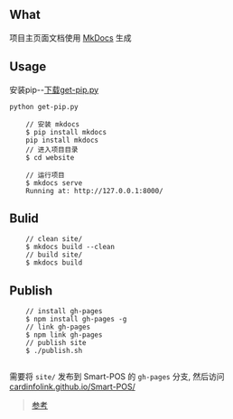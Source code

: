 ## What

项目主页面文档使用 [MkDocs](http://www.mkdocs.org/) 生成


## Usage

安装pip--[下载get-pip.py](https://bootstrap.pypa.io/get-pip.py)
```
python get-pip.py
```

``` 
    // 安装 mkdocs
    $ pip install mkdocs
    pip install mkdocs
    // 进入项目目录
    $ cd website
    
    // 运行项目
    $ mkdocs serve
    Running at: http://127.0.0.1:8000/
```

## Bulid

```
    // clean site/
    $ mkdocs build --clean
    // build site/
    $ mkdocs build
```

## Publish

```
    // install gh-pages
    $ npm install gh-pages -g
    // link gh-pages
    $ npm link gh-pages
    // publish site
    $ ./publish.sh
    
```
需要将 `site/` 发布到 Smart-POS 的 `gh-pages` 分支, 然后访问 [cardinfolink.github.io/Smart-POS/](https://cardinfolink.github.io/Smart-POS)

>[参考](http://www.mkdocs.org/)
